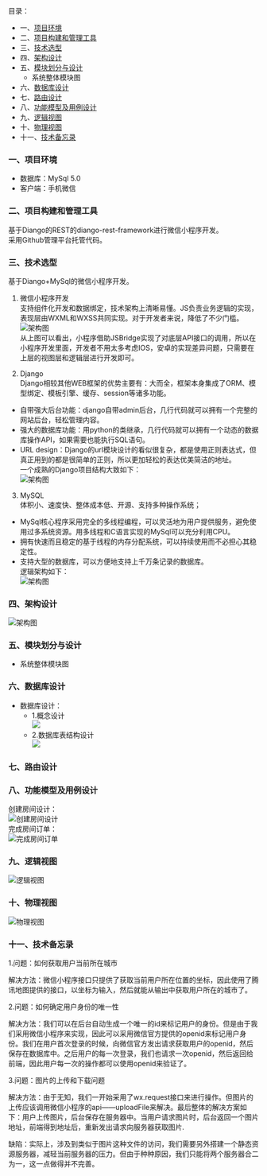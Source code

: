 目录：    
- 一、[项目环境](#1)    
- 二、[项目构建和管理工具](#2)    
- 三、[技术选型](#3)    
- 四、[架构设计](#4)   
- 五、[模块划分与设计](#5)    
  - 系统整体模块图    
- 六、[数据库设计](#6)     
- 七、[路由设计](#7)    
- 八、[功能模型及用例设计](#8)    
- 九、[逻辑视图](#9)    
- 十、[物理视图](#10)    
- 十一、[技术备忘录](#11)    
    


### <h3 id="1">一、项目环境</h3>    
  - 数据库：MySql 5.0
  - 客户端：手机微信
### <h3 id="2">二、项目构建和管理工具</h3>    
基于Diango的REST的diango-rest-framework进行微信小程序开发。    
采用Github管理平台托管代码。
### <h3 id="3">三、技术选型</h3>    
基于Diango+MySql的微信小程序开发。    
1. 微信小程序开发    
支持组件化开发和数据绑定，技术架构上清晰易懂。JS负责业务逻辑的实现，表现层由WXML和WXSS共同实现。对于开发者来说，降低了不少门槛。    
![架构图](wechat_arc.png)    
从上图可以看出，小程序借助JSBridge实现了对底层API接口的调用，所以在小程序开发里面，开发者不用太多考虑IOS，安卓的实现差异问题，只需要在上层的视图层和逻辑层进行开发即可。    

2. Django    
Django相较其他WEB框架的优势主要有：大而全，框架本身集成了ORM、模型绑定、模板引擎、缓存、session等诸多功能。    
  - 自带强大后台功能：django自带admin后台，几行代码就可以拥有一个完整的网站后台，轻松管理内容。    
  - 强大的数据库功能：用python的类继承，几行代码就可以拥有一个动态的数据库操作API，如果需要也能执行SQL语句。
  - URL design：Django的url模块设计的看似很复杂，都是使用正则表达式，但真正用到的都是很简单的正则，所以更加轻松的表达优美简洁的地址。    
一个成熟的Django项目结构大致如下：    
![架构图](django_arc.png)    

3. MySQL    
体积小、速度快、整体成本低、开源、支持多种操作系统；    
  - MySql核心程序采用完全的多线程编程，可以灵活地为用户提供服务，避免使用过多系统资源。用多线程和C语言实现的MySql可以充分利用CPU。    
  - 拥有快速而且稳定的基于线程的内存分配系统，可以持续使用而不必担心其稳定性。    
  - 支持大型的数据库，可以方便地支持上千万条记录的数据库。    
逻辑架构如下：    
![架构图](mysql_arc.jpg)
### <h3 id="4">四、架构设计</h3>    
![架构图](架构图.png)
### <h3 id="5">五、模块划分与设计</h3>    
  - 系统整体模块图    
### <h3 id="6">六、数据库设计</h3>    
  - 数据库设计：    
    - 1.概念设计    
    ![](course-SDP/conceptModel.PNG)
    - 2.数据库表结构设计   
    ![](course-SDP/datebaseModel.PNG) 
### <h3 id="7">七、路由设计</h3>    
### <h3 id="8">八、功能模型及用例设计</h3>    
创建房间设计：    
![创建房间设计](course-SDP/createRoomSequence.PNG)    
完成房间订单：    
![完成房间订单](course-SDP/功能模型2.png)
### <h3 id="9">九、逻辑视图</h3>    
![逻辑视图](逻辑视图.png)
### <h3 id="10">十、物理视图</h3>
![物理视图](物理视图.png)
### <h3 id="11">十一、技术备忘录</h3>    
1.问题：如何获取用户当前所在城市
  
  解决方法：微信小程序接口只提供了获取当前用户所在位置的坐标，因此使用了腾讯地图提供的接口，以坐标为输入，然后就能从输出中获取用户所在的城市了。


2.问题：如何确定用户身份的唯一性
  
  解决方法：我们可以在后台自动生成一个唯一的id来标记用户的身份。但是由于我们采用微信小程序来实现，因此可以采用微信官方提供的openid来标记用户身份。我们在用户首次登录的时候，向微信官方发出请求获取用户的openid，然后保存在数据库中。之后用户的每一次登录，我们也请求一次openid，然后返回给前端，因此用户每一次的操作都可以使用openid来验证了。


3.问题：图片的上传和下载问题

  解决方法：由于无知，我们一开始采用了wx.request接口来进行操作。但图片的上传应该调用微信小程序的api——uploadFile来解决。最后整体的解决方案如下：用户上传图片，后台保存在服务器中。当用户请求图片时，后台返回一个图片地址，前端得到地址后，重新发出请求向服务器获取图片.
  
  缺陷：实际上，涉及到类似于图片这种文件的访问，我们需要另外搭建一个静态资源服务器，减轻当前服务器的压力。但由于种种原因，我们只能将两个服务器合二为一，这一点做得并不完善。
